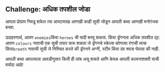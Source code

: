 ## Challenge: अधिक तपशील जोडा

आपला प्रोग्राम निवडू शकेल त्या आयटमसह आणखी काही सूची जोडून आपली कथा आणखी मनोरंजक बनवा.

उदाहरणार्थ, आपण `enemies`किंवा `heroes` ची यादी बनवू शकता. किंवा ड्रॅगनला अधिक तपशील द्या: आपण `colours` नावाची एक सूची तयार करू शकता जे ड्रॅगनचे स्केल्स कोणत्या रंगाची त्वचा किंवा`breath` नावाची सूची जे निश्चित करते की ड्रॅगनने अग्नी, स्टीम किंवा दंव श्वास घेतला की नाही.

आपली कथा आपल्याला आवडीनुसार किती ही लांब असू शकते आणि केवळ आपली कल्पनाशक्ती याची मर्यादा आहे!